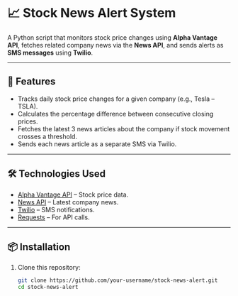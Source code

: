 # 📈 Stock News Alert System  

A Python script that monitors stock price changes using **Alpha Vantage API**, fetches related company news via the **News API**, and sends alerts as **SMS messages** using **Twilio**.  

---

## 🚀 Features
- Tracks daily stock price changes for a given company (e.g., Tesla – TSLA).
- Calculates the percentage difference between consecutive closing prices.
- Fetches the latest 3 news articles about the company if stock movement crosses a threshold.
- Sends each news article as a separate SMS via Twilio.

---

## 🛠️ Technologies Used
- [Alpha Vantage API](https://www.alphavantage.co/documentation/) – Stock price data.  
- [News API](https://newsapi.org/) – Latest company news.  
- [Twilio](https://www.twilio.com/) – SMS notifications.  
- [Requests](https://docs.python-requests.org/en/latest/) – For API calls.  

---

## 📦 Installation

1. Clone this repository:
   ```bash
   git clone https://github.com/your-username/stock-news-alert.git
   cd stock-news-alert